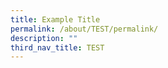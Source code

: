 ```yaml
---
title: Example Title
permalink: /about/TEST/permalink/
description: ""
third_nav_title: TEST
---
```

